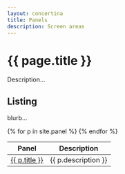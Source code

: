 ```yaml
---
layout: concertina
title: Panels
description: Screen areas
---
```


# {{ page.title }}

Description...

## Listing

blurb...

<table summary="list of panels">
  <thead>
    <tr>
      <th>Panel</th>
      <th>Description</th>
    </tr>
  </thead>
  <tbody>
    {% for p in site.panel %}
      <tr>
        <td><a href="{{ p.url }}">{{ p.title }}</a></td>
        <td>{{ p.description }}</td>
      </tr>
    {% endfor %}
  </tbody>
</table>
